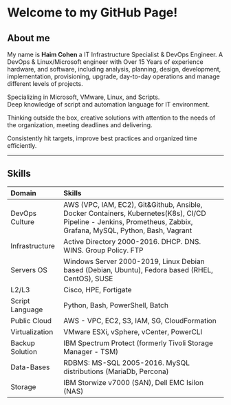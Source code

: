 # Welcome to my GitHub Page!

## About me

My name is **Haim Cohen**  a IT Infrastructure Specialist & DevOps Engineer. 
A DevOps & Linux/Microsoft engineer with Over 15 Years of experience hardware, and software, including analysis, planning, design, development, implementation, provisioning, upgrade, day-to-day operations and manage different levels of projects.
 
Specializing in Microsoft, VMware, Linux, and Scripts.  
Deep knowledge of script and automation language for IT environment.  
  
Thinking outside the box, creative solutions with attention to the needs of the organization, meeting deadlines and delivering.  
  
Consistently hit targets, improve best practices and organized time efficiently.

***
## Skills

|Domain                                           | Skills|
|:--                                              | :--|
|DevOps Culture                                   | AWS (VPC, IAM, EC2), Git&Github, Ansible, Docker Containers, Kubernetes(K8s), CI/CD Pipeline - Jenkins, Prometheus, Zabbix, Grafana, MySQL, Python, Bash, Vagrant
|Infrastructure                                   | Active Directory 2000-2016. DHCP. DNS. WINS. Group Policy. FTP |
| Servers OS                                      | Windows Server 2000-2019, Linux Debian based (Debian, Ubuntu), Fedora based (RHEL, CentOS), SUSE|
|L2/L3                                            | Cisco, HPE, Fortigate|
|Script Language                                  | Python, Bash, PowerShell, Batch|
|Public Cloud                                     | AWS - VPC, EC2, S3, IAM, SG, CloudFormation|
|Virtualization                                   | VMware ESXi, vSphere, vCenter, PowerCLI|
|Backup Solution                                  | IBM Spectrum Protect (formerly Tivoli Storage Manager - TSM)|
|Data-Bases                                       | RDBMS: MS-SQL 2005-2016. MySQL distributions (MariaDb, Percona)|
|Storage                                          | IBM Storwize v7000 (SAN), Dell EMC Isilon (NAS)|

